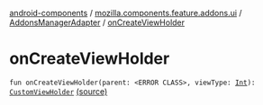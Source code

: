 [android-components](../../index.md) / [mozilla.components.feature.addons.ui](../index.md) / [AddonsManagerAdapter](index.md) / [onCreateViewHolder](./on-create-view-holder.md)

# onCreateViewHolder

`fun onCreateViewHolder(parent: <ERROR CLASS>, viewType: `[`Int`](https://kotlinlang.org/api/latest/jvm/stdlib/kotlin/-int/index.html)`): `[`CustomViewHolder`](../-custom-view-holder/index.md) [(source)](https://github.com/mozilla-mobile/android-components/blob/master/components/feature/addons/src/main/java/mozilla/components/feature/addons/ui/AddonsManagerAdapter.kt#L78)